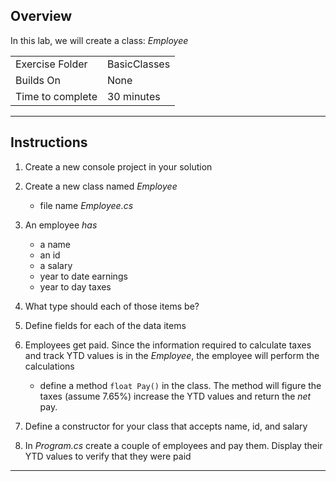 
## Overview
In this lab, we will create a class: *Employee*

| | |
| --------- | --------------------------- |
| Exercise Folder | BasicClasses |
| Builds On | None |
| Time to complete | 30 minutes

---
## Instructions

1. Create a new console project in your solution 
1. Create a new class named *Employee* 
    - file name *Employee.cs* 
1. An employee *has*
    - a name
    - an id
    - a salary
    - year to date earnings
    - year to day taxes
1. What type should each of those items be?
1. Define fields for each of the data items
1. Employees get paid.  Since the information required to calculate taxes and track YTD values is in the *Employee*, the employee will perform the calculations
    - define a method ```float Pay()``` in the class.  The method will figure the taxes (assume 7.65%) increase the YTD values and return the *net* pay.

1. Define a constructor for your class that accepts name, id, and salary
1. In *Program.cs* create a couple of employees and pay them. Display their YTD values to verify that they were paid

---
